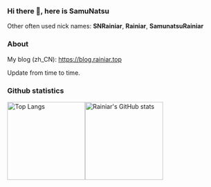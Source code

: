 ### Hi there 👋, here is SamuNatsu

Other often used nick names: **SNRainiar**, **Rainiar**, **SamunatsuRainiar**

### About

My blog (zh_CN): <https://blog.rainiar.top>

Update from time to time.

### Github statistics

<img src="https://github-readme-stats.vercel.app/api/top-langs/?username=SamuNatsu&layout=compact&theme=calm&role=OWNER,COLLABORATOR" alt="Top Langs" height="180px"/><img src="https://github-readme-stats.vercel.app/api?username=SamuNatsu&count_private=true&show_icons=true&theme=calm&include_all_commits=true&role=OWNER,ORGANIZATION_MEMBER,COLLABORATOR" alt="Rainiar's GitHub stats" height="180px"/>
